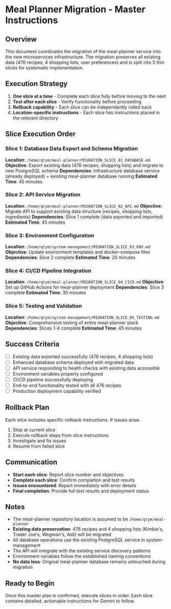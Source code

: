 # Meal Planner Migration - Master Instructions

## Overview
This document coordinates the migration of the meal-planner service into the new microservices infrastructure. The migration preserves all existing data (476 recipes, 4 shopping lists, user preferences) and is split into 5 thin slices for systematic implementation.

## Execution Strategy
1. **One slice at a time** - Complete each slice fully before moving to the next
2. **Test after each slice** - Verify functionality before proceeding
3. **Rollback capability** - Each slice can be independently rolled back
4. **Location-specific instructions** - Each slice has instructions placed in the relevant directory

## Slice Execution Order

### Slice 1: Database Data Export and Schema Migration
**Location**: `/home/qtym/meal-planner/MIGRATION_SLICE_01_DATABASE.md`
**Objective**: Export existing data (476 recipes, shopping lists) and migrate to new PostgreSQL schema
**Dependencies**: Infrastructure database service (already deployed) + existing meal-planner database running
**Estimated Time**: 45 minutes

### Slice 2: API Service Migration
**Location**: `/home/qtym/meal-planner/MIGRATION_SLICE_02_API.md`
**Objective**: Migrate API to support existing data structure (recipes, shopping lists, ingredients)
**Dependencies**: Slice 1 complete (data exported and imported)
**Estimated Time**: 45 minutes

### Slice 3: Environment Configuration
**Location**: `/home/qtym/system-management/MIGRATION_SLICE_03_ENV.md`
**Objective**: Update environment templates and docker-compose files
**Dependencies**: Slice 2 complete
**Estimated Time**: 20 minutes

### Slice 4: CI/CD Pipeline Integration
**Location**: `/home/qtym/meal-planner/MIGRATION_SLICE_04_CICD.md`
**Objective**: Set up GitHub Actions for meal-planner deployment
**Dependencies**: Slice 3 complete
**Estimated Time**: 30 minutes

### Slice 5: Testing and Validation
**Location**: `/home/qtym/system-management/MIGRATION_SLICE_05_TESTING.md`
**Objective**: Comprehensive testing of entire meal-planner stack
**Dependencies**: Slices 1-4 complete
**Estimated Time**: 45 minutes

## Success Criteria
- [ ] Existing data exported successfully (476 recipes, 4 shopping lists)
- [ ] Enhanced database schema deployed with migrated data
- [ ] API service responding to health checks with existing data accessible
- [ ] Environment variables properly configured
- [ ] CI/CD pipeline successfully deploying
- [ ] End-to-end functionality tested with all 476 recipes
- [ ] Production deployment capability verified

## Rollback Plan
Each slice includes specific rollback instructions. If issues arise:
1. Stop at current slice
2. Execute rollback steps from slice instructions
3. Investigate and fix issues
4. Resume from failed slice

## Communication
- **Start each slice**: Report slice number and objectives
- **Complete each slice**: Confirm completion and test results
- **Issues encountered**: Report immediately with error details
- **Final completion**: Provide full test results and deployment status

## Notes
- The meal-planner repository location is assumed to be `/home/qtym/meal-planner`
- **Existing data preservation**: 476 recipes and 4 shopping lists (Kimbie's, Trader Joe's, Wegman's, Aldi) will be migrated
- All database operations use the existing PostgreSQL service in system-management
- The API will integrate with the existing service discovery patterns
- Environment variables follow the established naming conventions
- **No data loss**: Original meal-planner database remains untouched during migration

## Ready to Begin
Once this master plan is confirmed, execute slices in order. Each slice contains detailed, actionable instructions for Gemini to follow.